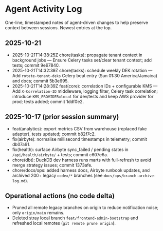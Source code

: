 # Agent Activity Log

One-line, timestamped notes of agent-driven changes to help preserve context between sessions. Newest entries at the top.

## 2025-10-21

- 2025-10-21T14:38:25Z chore(tasks): propagate tenant context in background jobs — Ensure Celery tasks set/clear tenant context; add tests; commit 9e97840.
- 2025-10-21T14:32:39Z chore(tasks): schedule weekly DEK rotation — Add `rotate-tenant-deks` Celery beat entry (Sun 01:30 America/Jamaica) and docs; commit 5b3e695.
- 2025-10-21T14:28:39Z feat(core): correlation IDs + configurable KMS — Add `X-Correlation-ID` middleware, logging filter, Celery task correlation; introduce `KMS_PROVIDER=local` for dev/tests and keep AWS provider for prod; tests added; commit 1ddf0e2.

## 2025-10-17 (prior session summary)

- feat(analytics): export metrics CSV from warehouse (replaced fake adapter), tests updated; commit b82f7c2.
- fix(airbyte): normalise millisecond timestamps in telemetry; commit db07a91.
- fix(health): surface Airbyte sync_failed / pending states in `/api/health/airbyte/` + tests; commit c607e6a.
- chore(dbt): DuckDB dev harness runs marts with full-refresh to avoid merge strategy issues; commit 1373afe.
- chore/docs/ops: added harness docs, Airbyte runbook updates, and archived 200+ legacy `codex/*` branches (see `docs/ops/branch-archive-log.md`).

## Operational actions (no code delta)

- Pruned all remote legacy branches on origin to reduce notification noise; only `origin/main` remains.
- Deleted stray local branch `feat/frontend-admin-bootstrap` and refreshed local remotes (`git remote prune origin`).


